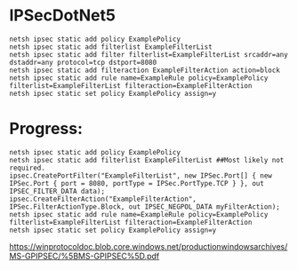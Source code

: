 # IPSecDotNet5

    netsh ipsec static add policy ExamplePolicy
    netsh ipsec static add filterlist ExampleFilterList
    netsh ipsec static add filter filterlist=ExampleFilterList srcaddr=any dstaddr=any protocol=tcp dstport=8080
    netsh ipsec static add filteraction ExampleFilterAction action=block
    netsh ipsec static add rule name=ExampleRule policy=ExamplePolicy filterlist=ExampleFilterList filteraction=ExampleFilterAction
    netsh ipsec static set policy ExamplePolicy assign=y

# Progress:
    netsh ipsec static add policy ExamplePolicy
    netsh ipsec static add filterlist ExampleFilterList ##Most likely not required.
    ipsec.CreatePortFilter("ExampleFilterList", new IPSec.Port[] { new IPSec.Port { port = 8080, portType = IPSec.PortType.TCP } }, out IPSEC_FILTER_DATA data);
    ipsec.CreateFilterAction("ExampleFilterAction", IPSec.FilterActionType.Block, out IPSEC_NEGPOL_DATA myFilterAction);
    netsh ipsec static add rule name=ExampleRule policy=ExamplePolicy filterlist=ExampleFilterList filteraction=ExampleFilterAction
    netsh ipsec static set policy ExamplePolicy assign=y

https://winprotocoldoc.blob.core.windows.net/productionwindowsarchives/MS-GPIPSEC/%5BMS-GPIPSEC%5D.pdf
